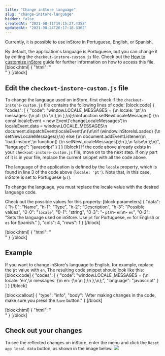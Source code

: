 ```yaml
---
title: "Change inStore language"
slug: "change-instore-language"
hidden: false
createdAt: "2021-08-11T19:15:27.435Z"
updatedAt: "2021-08-24T20:17:18.836Z"
---
```

Currently, it is possible to use inStore in Portuguese, English, or Spanish.

By default, the application's language is Portuguese, but you can change it by editing the `checkout-instore-custom.js` file. Check out the [How to customize inStore](https://developers.vtex.com/vtex-rest-api/docs/how-to-customize-instore) guide for further information on how to access this file.
[block:html]
{
  "html": "<br>"
}
[/block]
## Edit the `checkout-instore-custom.js` file

To change the language used on inStore, first check if the `checkout-instore-custom.js` file contains the following lines of code:
[block:code]
{
  "codes": [
    {
      "code": "window.LOCALE_MESSAGES = {\n  locale: 'pt',\n  messages: {\n    pt: {\n     \n    },\n  },\n};\n\nfunction setNewLocaleMessages() {\n  const localeEvent = new Event('changeLocaleMessages')\n  localeEvent.data = window.LOCALE_MESSAGES\n  document.dispatchEvent(localeEvent)\n}\n\nif (window.inStoreIsLoaded) {\n  setNewLocaleMessages();\n} else {\n  document.addEventListener(\n    'load.instore',\n    function() {\n      setNewLocaleMessages();\n    },\n    false\n  );\n}",
      "language": "javascript"
    }
  ]
}
[/block]
If the code above already exists in your `checkout-instore-custom.js` file, move on to the next step. If only part of it is in your file, replace the current snippet with all the code above.

The language of the application is defined by the `locale` property, which is found in line 3 of the code above (`locale: 'pt'`). Note that, in this case, inStore is set to Portuguese (`pt`).

To change the language, you must replace the locale value with the desired language code.

Check out the possible values for this property:
[block:parameters]
{
  "data": {
    "h-0": "Name",
    "h-1": "Type",
    "h-2": "Description",
    "h-3": "Possible values",
    "0-0": "`locale`",
    "0-1": "string",
    "0-3": "- `pt`\n- `en`\n- `es`",
    "0-2": "Sets the language used on inStore. Use `pt` for Portuguese, `en` for English or `es` for Spanish."
  },
  "cols": 4,
  "rows": 1
}
[/block]

[block:html]
{
  "html": "<br>"
}
[/block]

## Example

If you want to change inStore's language to English, for example, replace the `pt` value with `en`. The resulting code snippet should look like this:
[block:code]
{
  "codes": [
    {
      "code": "window.LOCALE_MESSAGES = {\n  locale: 'en',\n  messages: {\n    en: {\n     \n    },\n  },\n};",
      "language": "javascript"
    }
  ]
}
[/block]

[block:callout]
{
  "type": "info",
  "body": "After making changes in the code, make sure you press the `Save` button."
}
[/block]

[block:html]
{
  "html": "<br>"
}
[/block]
## Check out your changes

To see the reflected changes on inStore, enter the menu and click the `Reset app local data` button, as shown in the image below.
![](https://files.readme.io/11a56c5-22._Change_the_inStore_language_-_1_-_EN.png)